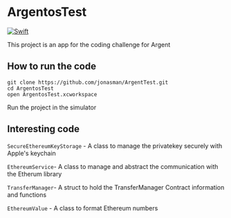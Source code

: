 # ArgentosTest
[![Swift](https://img.shields.io/badge/Swift-5.1-orange.svg?style=flat)](https://swift.org)

This project is an app for the coding challenge for Argent

##  How to run the code
```
git clone https://github.com/jonasman/ArgentTest.git
cd ArgentosTest
open ArgentosTest.xcworkspace
```
Run the project in the simulator

##  Interesting code

`SecureEthereumKeyStorage` -  A class to manage the privatekey securely with Apple's keychain

`EthereumService`- A class to manage and abstract the communication with the Etherum library

`TransferManager`- A struct to hold the TransferManager Contract information and functions

`EthereumValue` - A class to format Ethereum numbers
